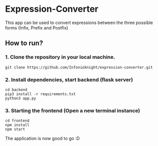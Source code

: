 # Expression-Converter

This app can be used to convert expressions between the three possible forms (Infix, Prefix and Postfix)

## How to run? 

### 1. Clone the repository in your local machine.
```
git clone https://github.com/Infonioknight/expression-converter.git
```

### 2. Install dependencies, start backend (flask server)
```
cd backend
pip3 install -r requirements.txt
python3 app.py
```

### 3. Starting the frontend (Open a new terminal instance)
```
cd frontend
npm install
npm start
```

The application is now good to go :D